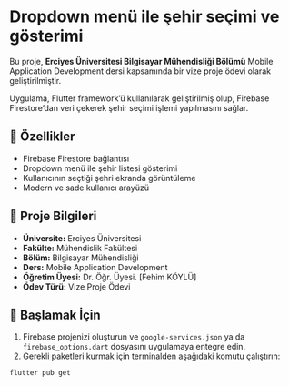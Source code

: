 # Dropdown menü ile şehir seçimi ve gösterimi

Bu proje, **Erciyes Üniversitesi Bilgisayar Mühendisliği Bölümü** Mobile Application Development dersi kapsamında bir vize proje ödevi olarak geliştirilmiştir.

Uygulama, Flutter framework’ü kullanılarak geliştirilmiş olup, Firebase Firestore’dan veri çekerek şehir seçimi işlemi yapılmasını sağlar.

## 📌 Özellikler

- Firebase Firestore bağlantısı
- Dropdown menü ile şehir listesi gösterimi
- Kullanıcının seçtiği şehri ekranda görüntüleme
- Modern ve sade kullanıcı arayüzü

## 🏫 Proje Bilgileri

- **Üniversite:** Erciyes Üniversitesi  
- **Fakülte:** Mühendislik Fakültesi  
- **Bölüm:** Bilgisayar Mühendisliği  
- **Ders:** Mobile Application Development
- **Öğretim Üyesi:** Dr. Öğr. Üyesi. [Fehim KÖYLÜ] 
- **Ödev Türü:** Vize Proje Ödevi  

## 🚀 Başlamak İçin

1. Firebase projenizi oluşturun ve `google-services.json` ya da `firebase_options.dart` dosyasını uygulamaya entegre edin.
2. Gerekli paketleri kurmak için terminalden aşağıdaki komutu çalıştırın:

```bash
flutter pub get
